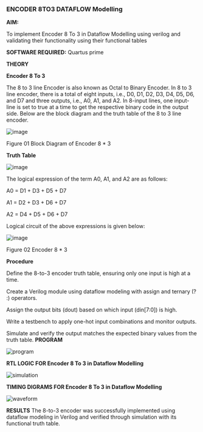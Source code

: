 ### ENCODER 8TO3 DATAFLOW Modelling

**AIM:**

To implement  Encoder 8 To 3 in Dataflow Modelling using verilog and validating their functionality using their functional tables

**SOFTWARE REQUIRED:** Quartus prime

**THEORY**

**Encoder 8 To 3**

The 8 to 3 line Encoder is also known as Octal to Binary Encoder. In 8 to 3 line encoder, there is a total of eight inputs, i.e., D0, D1, D2, D3, D4, D5, D6, and D7 and three outputs, i.e., A0, A1, and A2. In 8-input lines, one input-line is set to true at a time to get the respective binary code in the output side. Below are the block diagram and the truth table of the 8 to 3 line encoder.

![image](https://github.com/naavaneetha/ENCODER8TO3DATAFLOW/assets/154305477/0bc242c1-eb9e-4c47-afe5-30428470efc3)

Figure 01  Block Diagram of Encoder 8 * 3

**Truth Table**

![image](https://github.com/naavaneetha/ENCODER8TO3DATAFLOW/assets/154305477/35496b14-ae6e-4cd1-9abd-d6736b576575)

The logical expression of the term A0, A1, and A2 are as follows:

A0 = D1 + D3 + D5 + D7

A1 = D2 + D3 + D6 + D7

A2 = D4 + D5 + D6 + D7

Logical circuit of the above expressions is given below:

![image](https://github.com/naavaneetha/ENCODER8TO3DATAFLOW/assets/154305477/95acaee6-c873-4c75-89eb-ef09fb158053)

Figure 02  Encoder 8 * 3

**Procedure**

Define the 8-to-3 encoder truth table, ensuring only one input is high at a time.

Create a Verilog module using dataflow modeling with assign and ternary (? :) operators.

Assign the output bits (dout) based on which input (din[7:0]) is high.

Write a testbench to apply one-hot input combinations and monitor outputs.

Simulate and verify the output matches the expected binary values from the truth table.
**PROGRAM**

![program](https://github.com/user-attachments/assets/a92fec13-a23d-414d-999a-8e05f5bf6f41)


**RTL LOGIC FOR Encoder 8 To 3 in Dataflow Modelling**

![simulation](https://github.com/user-attachments/assets/8f7fc3d6-87b7-4592-8955-3a6b53ae3e4c)


**TIMING DIGRAMS FOR Encoder 8 To 3 in Dataflow Modelling**

![waveform](https://github.com/user-attachments/assets/160c1ca2-06b9-44b1-a9a1-28ee8c880f4c)

**RESULTS**
The 8-to-3 encoder was successfully implemented using dataflow modeling in Verilog and verified through simulation with its functional truth table.



